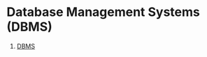 # Database Management Systems (DBMS)

1. [DBMS](https://github.com/shivam6862/Tech-Learn-Space/blob/main/7.DBMS/README.md)
